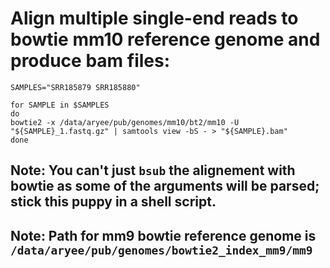 # Align multiple single-end reads to bowtie mm10 reference genome and produce bam files:
```
SAMPLES="SRR185879 SRR185880"

for SAMPLE in $SAMPLES
do
bowtie2 -x /data/aryee/pub/genomes/mm10/bt2/mm10 -U "${SAMPLE}_1.fastq.gz" | samtools view -bS - > "${SAMPLE}.bam"
done
```

## Note: You can't just `bsub` the alignement with bowtie as some of the arguments will be parsed; stick this puppy in a shell script.

## Note: Path for mm9 bowtie reference genome is `/data/aryee/pub/genomes/bowtie2_index_mm9/mm9`
